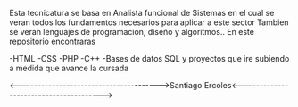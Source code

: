 
Esta tecnicatura se basa en Analista funcional de Sistemas en el cual se veran todos los fundamentos 
necesarios para aplicar a este sector
Tambien se veran lenguajes de programacion, diseño y algoritmos..
En este repositorio encontraras

-HTML
-CSS
-PHP
-C++
-Bases de datos SQL y proyectos que ire subiendo a medida que avance la cursada


<--------------------------------------->Santiago Ercoles<--------------------------------------->
